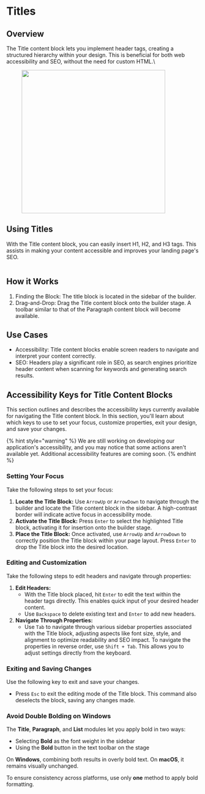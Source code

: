 # Titles

## Overview

The Title content block lets you implement header tags, creating a structured hierarchy within your design. This is beneficial for both web accessibility and SEO, without the need for custom HTML.\


<figure><img src="https://lh7-eu.googleusercontent.com/YcC_ggCJvxrmWnOmQ7ocWhBEulcPc9RWB1IdV1MX33KwpJsQzo5Crf_nk0hOuEjXi7oaO90BTFhTTbmp9v-_MdKtKveJquz0Us00BrEGMXrnAQ_lB_ietM6v0FHePPhTwn5G0-r2AzwmmTY-5ZsAXII" alt="" width="375"><figcaption></figcaption></figure>

## Using Titles

With the Title content block, you can easily insert H1, H2, and H3 tags. This assists in making your content accessible and improves your landing page's SEO.

<figure><img src="https://lh7-eu.googleusercontent.com/uLXVLElcQPWKDqaJbt6FjcYRzUbOKUg2YxOAGWUw4b4WNsTNqJSgKYtLl-yl3HaVEOEzeeaGJpUur_iXPkUGv6lWz4Kentvro6Pex_4Q2NtAeSOtr3J2RM6ObGJes-rgw7i1OzkMLO0RgZkJvu79Ke0" alt=""><figcaption></figcaption></figure>

## How it Works

1. Finding the Block: The title block is located in the sidebar of the builder.
2. Drag-and-Drop: Drag the Title content block onto the builder stage. A toolbar similar to that of the Paragraph content block will become available.

## Use Cases

* Accessibility: Title content blocks enable screen readers to navigate and interpret your content correctly.
* SEO: Headers play a significant role in SEO, as search engines prioritize header content when scanning for keywords and generating search results.

## Accessibility Keys for Title Content Blocks

This section outlines and describes the accessibility keys currently available for navigating the Title content block. In this section, you'll learn about which keys to use to set your focus, customize properties, exit your design, and save your changes.

{% hint style="warning" %}
We are still working on developing our application's accessibility, and you may notice that some actions aren't available yet. Additional accessibility features are coming soon.&#x20;
{% endhint %}

### **Setting Your Focus**

Take the following steps to set your focus:

1. **Locate the Title Block:** Use `ArrowUp` or `ArrowDown` to navigate through the builder and locate the Title content block in the sidebar. A high-contrast border will indicate active focus in accessibility mode.
2. **Activate the Title Block:** Press `Enter` to select the highlighted Title block, activating it for insertion onto the builder stage.
3. **Place the Title Block:** Once activated, use `ArrowUp` and `ArrowDown` to correctly position the Title block within your page layout. Press `Enter` to drop the Title block into the desired location.

### **Editing and Customization**

Take the following steps to edit headers and navigate through properties:

1. **Edit Headers:**
   * With the Title block placed, hit `Enter` to edit the text within the header tags directly. This enables quick input of your desired header content.
   * Use `Backspace` to delete existing text and `Enter` to add new headers.
2. **Navigate Through Properties:**
   * Use `Tab` to navigate through various sidebar properties associated with the Title block, adjusting aspects like font size, style, and alignment to optimize readability and SEO impact. To navigate the properties in reverse order, use `Shift + Tab`. This allows you to adjust settings directly from the keyboard.

### **Exiting and Saving Changes**

Use the following key to exit and save your changes.

* Press `Esc` to exit the editing mode of the Title block. This command also deselects the block, saving any changes made.

### Avoid Double Bolding on Windows

The **Title**, **Paragraph**, and **List** modules let you apply bold in two ways:

* Selecting **Bold** as the font weight in the sidebar
* Using the **Bold** button in the text toolbar on the stage

On **Windows**, combining both results in overly bold text. On **macOS**, it remains visually unchanged.

To ensure consistency across platforms, use only **one** method to apply bold formatting.

